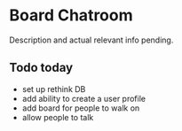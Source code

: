 # Board Chatroom

Description and actual relevant info pending.

## Todo today

- set up rethink DB
- add ability to create a user profile
- add board for people to walk on
- allow people to talk
